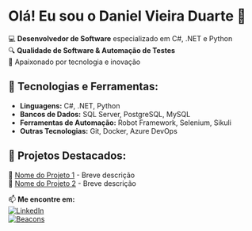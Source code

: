 # Olá! Eu sou o Daniel Vieira Duarte 👋  

💻 **Desenvolvedor de Software** especializado em C#, .NET e Python  
🔍 **Qualidade de Software & Automação de Testes**  
🚀 Apaixonado por tecnologia e inovação  

## 🔧 Tecnologias e Ferramentas:
- **Linguagens:** C#, .NET, Python  
- **Bancos de Dados:** SQL Server, PostgreSQL, MySQL  
- **Ferramentas de Automação:** Robot Framework, Selenium, Sikuli  
- **Outras Tecnologias:** Git, Docker, Azure DevOps  

## 📌 Projetos Destacados:
🔹 [Nome do Projeto 1](link-do-repo) - Breve descrição  
🔹 [Nome do Projeto 2](link-do-repo) - Breve descrição  

📫 **Me encontre em:**  
[![LinkedIn](https://img.shields.io/badge/LinkedIn-blue?style=for-the-badge&logo=linkedin)](https://www.linkedin.com/in/daniel-vieira-duarte-55539470)  
[![Beacons](https://img.shields.io/badge/Beacons.ai-black?style=for-the-badge&logo=beacons)](https://beacons.ai/danielduarte)  
